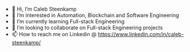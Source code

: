 - 👋 Hi, I’m Caleb Steenkamp
- 👀 I’m interested in Automation, Blockchain and Software Engineering
- 🌱 I’m currently learning Full-stack Engineering
- 💞️ I’m looking to collaborate on Full-stack Engineering projects
- 📫 How to reach me on Linkedin @ https://www.linkedin.com/in/caleb-steenkamp/

<!---
Logix23/Logix23 is a ✨ special ✨ repository because its `README.md` (this file) appears on your GitHub profile.
You can click the Preview link to take a look at your changes.
--->

